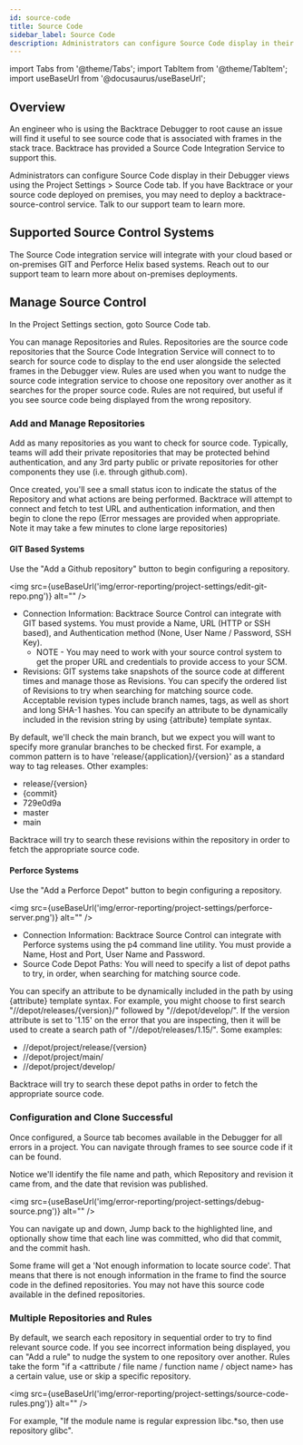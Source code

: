 ```yaml
---
id: source-code
title: Source Code
sidebar_label: Source Code
description: Administrators can configure Source Code display in their Debugger views using the "Project Settings/ Source Code" tab.
---
```

import Tabs from '@theme/Tabs';
import TabItem from '@theme/TabItem';
import useBaseUrl from '@docusaurus/useBaseUrl';

## Overview
An engineer who is using the Backtrace Debugger to root cause an issue will find it useful to see source code that is associated with frames in the stack trace. Backtrace has provided a Source Code Integration Service to support this.  

Administrators can configure Source Code display in their Debugger views using the Project Settings >  Source Code tab. If you have Backtrace or your source code deployed on premises, you may need to deploy a backtrace-source-control service. Talk to our support team to learn more.

## Supported Source Control Systems
The Source Code integration service will integrate with your cloud based or on-premises GIT and Perforce Helix based systems. Reach out to our support team to learn more about on-premises deployments.

## Manage Source Control
In the Project Settings section, goto Source Code tab.

You can manage Repositories and Rules. Repositories are the source code repositories that the Source Code Integration Service will connect to to search for source code to display to the end user alongside the selected frames in the Debugger view. Rules are used when you want to nudge the source code integration service to choose one repository over another as it searches for the proper source code. Rules are not required, but useful if you see source code being displayed from the wrong repository.

### Add and Manage Repositories
Add as many repositories as you want to check for source code. Typically, teams will add their private repositories that may be protected behind authentication, and any 3rd party public or private repositories for other components they use (i.e. through github.com).

Once created, you'll see a small status icon to indicate the status of the Repository and what actions are being performed. Backtrace will attempt to connect and fetch to test URL and authentication information, and then begin to clone the repo (Error messages are provided when appropriate. Note it may take a few minutes to clone large repositories)

#### GIT Based Systems
Use the "Add a Github repository" button to begin configuring a repository.

<img src={useBaseUrl('img/error-reporting/project-settings/edit-git-repo.png')} alt="" />

- Connection Information: Backtrace Source Control can integrate with GIT based systems. You must provide a Name, URL (HTTP or SSH based), and Authentication method (None, User Name / Password, SSH Key).
  - NOTE - You may need to work with your source control system to get the proper URL and credentials to provide access to your SCM.  
- Revisions: GIT systems take snapshots of the source code at different times and manage those as Revisions. You can specify the ordered list of Revisions to try when searching for matching source code. Acceptable revision types include branch names, tags, as well as short and long SHA-1 hashes. You can specify an attribute to be dynamically included in the revision string by using {attribute} template syntax.

By default, we'll check the main branch, but we expect you will want to specify more granular branches to be checked first. For example, a common pattern is to have 'release/{application}/{version}' as a standard way to tag releases. Other examples:
- release/{version}
- {commit}
- 729e0d9a
- master
- main

Backtrace will try to search these revisions within the repository in order to fetch the appropriate source code.

#### Perforce Systems
Use the "Add a Perforce Depot" button to begin configuring a repository.

<img src={useBaseUrl('img/error-reporting/project-settings/perforce-server.png')} alt="" />

- Connection Information: Backtrace Source Control can integrate with Perforce systems using the p4 command line utility. You must provide a Name, Host and Port, User Name and Password.  
- Source Code Depot Paths: You will need to specify a list of depot paths to try, in order, when searching for matching source code.

You can specify an attribute to be dynamically included in the path by using {attribute} template syntax.
For example, you might choose to first search "//depot/releases/{version}/" followed by "//depot/develop/". If the version attribute is set to '1.15' on the error that you are inspecting, then it will be used to create a search path of "//depot/releases/1.15/".
Some examples:
- //depot/project/release/{version}
- //depot/project/main/
- //depot/project/develop/

Backtrace will try to search these depot paths in order to fetch the appropriate source code.

### Configuration and Clone Successful
Once configured, a Source tab becomes available in the Debugger for all errors in a project. You can navigate through frames to see source code if it can be found.

Notice we'll identify the file name and path, which Repository and revision it came from, and the date that revision was published.

<img src={useBaseUrl('img/error-reporting/project-settings/debug-source.png')} alt="" />

You can navigate up and down, Jump back to the highlighted line, and optionally show time that each line was committed, who did that commit, and the commit hash.

Some frame will get a 'Not enough information to locate source code'. That means that there is not enough information in the frame to find the source code in the defined repositories. You may not have this source code available in the defined repositories.

### Multiple Repositories and Rules
By default, we search each repository in sequential order to try to find relevant source code. If you see incorrect information being displayed, you can "Add a rule" to nudge the system to one repository over another. Rules take the form "if a <attribute / file name / function name / object name> has a certain value, use or skip a specific repository.

<img src={useBaseUrl('img/error-reporting/project-settings/source-code-rules.png')} alt="" />

For example, "If the module name is regular expression libc.*so, then use repository glibc".
